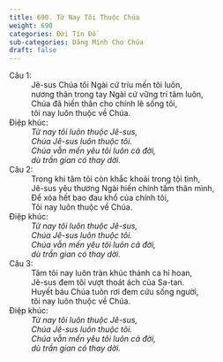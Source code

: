 ```yaml
---
title: 690. Từ Nay Tôi Thuộc Chúa
weight: 690
categories: Đời Tín Đồ
sub-categories: Dâng Mình Cho Chúa
draft: false
---
```

<dl><dt>Câu 1:</dt><dd data-verse="1">Jê-sus Chúa tôi Ngài cứ tríu mến tôi luôn, <br/>nương thân trong tay Ngài cứ vững trí tâm luôn, <br/>Chúa đã hiến thân cho chính lẽ sống tôi, <br/>tôi nay luôn thuộc về Chúa. </dd><dt>Điệp khúc:</dt><dd data-chorus="1"><em>Từ nay tôi luôn thuộc Jê-sus, <br/>Chúa Jê-sus luôn thuộc tôi. <br/>Chúa vẫn mến yêu tôi luôn cả đời, <br/>dù trần gian có thay dời. </em></dd><dt>Câu 2:</dt><dd data-verse="2">Trong khi tâm tôi còn khắc khoải trong tội tình, <br/>Jê-sus yêu thương Ngài hiến chính tấm thân mình, <br/>Ðể xóa hết bao đau khổ của chính tôi, <br/>Tôi nay luôn thuộc về Chúa. </dd><dt>Điệp khúc:</dt><dd data-chorus="1"><em>Từ nay tôi luôn thuộc Jê-sus, <br/>Chúa Jê-sus luôn thuộc tôi. <br/>Chúa vẫn mến yêu tôi luôn cả đời, <br/>dù trần gian có thay dời. </em></dd><dt>Câu 3:</dt><dd data-verse="3">Tâm tôi nay luôn tràn khúc thánh ca hỉ hoan, <br/>Jê-sus đem tôi vượt thoát ách của Sa-tan. <br/>Huyết báu Chúa tuôn rơi đem cứu sống người, <br/>tôi nay luôn thuộc về Chúa. </dd><dt>Điệp khúc:</dt><dd data-chorus="1"><em>Từ nay tôi luôn thuộc Jê-sus, <br/>Chúa Jê-sus luôn thuộc tôi. <br/>Chúa vẫn mến yêu tôi luôn cả đời, <br/>dù trần gian có thay dời. </em></dd></dl>